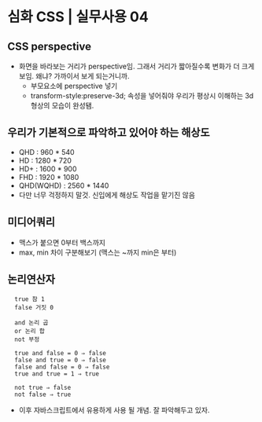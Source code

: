 # 심화 CSS | 실무사용 04
## CSS perspective
  - 화면을 바라보는 거리가 perspective임. 그래서 거리가 짧아질수록 변화가 더 크게보임. 왜냐? 가까이서 보게 되는거니까.
    - 부모요소에 perspective 넣기
    - transform-style:preserve-3d; 속성을 넣어줘야 우리가 평상시 이해하는 3d 형상의 모습이 완성됌.

## 우리가 기본적으로 파악하고 있어야 하는 해상도
  - QHD : 960 * 540
  - HD : 1280 * 720
  - HD+ : 1600 * 900
  - FHD : 1920 * 1080
  - QHD(WQHD) : 2560 * 1440
- 다만 너무 걱정하지 말것. 신입에게 해상도 작업을 맡기진 않음
## 미디어쿼리
  - 맥스가 붙으면 0부터 백스까지
  - max, min 차이 구분해보기 (맥스는 ~까지 min은 부터)

## 논리연산자
      true 참 1
      false 거짓 0
      
      and 논리 곱
      or 논리 합
      not 부정
      
      true and false = 0 ⇒ false
      false and true = 0 ⇒ false
      false and false = 0 ⇒ false
      true and true = 1 ⇒ true
      
      not true ⇒ false
      not false ⇒ true
   - 이후 자바스크립트에서 유용하게 사용 될 개념. 잘 파악해두고 있자. 

